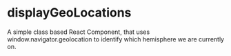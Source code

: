 # displayGeoLocations
A simple class based React Component, that uses window.navigator.geolocation to identify which hemisphere we are currently on.
